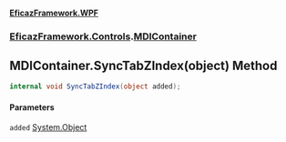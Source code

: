 #### [EficazFramework.WPF](EficazFrameworkWPF.md 'EficazFramework WPF')
### [EficazFramework.Controls](EficazFrameworkWPF.md#EficazFramework.Controls 'EficazFramework.Controls').[MDIContainer](EficazFramework.Controls/MDIContainer.md 'EficazFramework.Controls.MDIContainer')

## MDIContainer.SyncTabZIndex(object) Method

```csharp
internal void SyncTabZIndex(object added);
```
#### Parameters

<a name='EficazFramework.Controls.MDIContainer.SyncTabZIndex(object).added'></a>

`added` [System.Object](https://docs.microsoft.com/en-us/dotnet/api/System.Object 'System.Object')